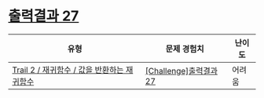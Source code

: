 # [출력결과 27](https://www.codetree.ai/trails/complete/curated-cards/challenge-reading-k201628)

|유형|문제 경험치|난이도|
|---|---|---|
|[Trail 2 / 재귀함수 / 값을 반환하는 재귀함수](https://www.codetree.ai/trail-info/novice-mid/)|[[Challenge]출력결과 27](https://www.codetree.ai/trails/complete/curated-cards/challenge-reading-k201628/)|어려움|

